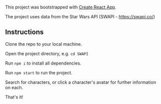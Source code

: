 This project was bootstrapped with [Create React App](https://github.com/facebook/create-react-app).

The project uses data from the Star Wars API (SWAPI - https://swapi.co/)

## Instructions

Clone the repo to your local machine.

Open the project directory, e.g. <code>cd SWAPI</code>

Run <code>npm i</code> to install all dependencies.

Run <code>npm start</code> to run the project.

Search for characters, or click a character's avatar for further information on each.

That's it!

